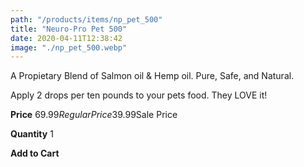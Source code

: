 ```yaml
---
path: "/products/items/np_pet_500"
title: "Neuro-Pro Pet 500"
date: 2020-04-11T12:38:42
image: "./np_pet_500.webp"
---
```


A Propietary Blend of Salmon oil & Hemp oil. Pure, Safe, and Natural.

Apply 2 drops per ten pounds to your pets food. They LOVE it!

**Price**
$69.99 Regular Price$39.99Sale Price

**Quantity**
1

**Add to Cart**
